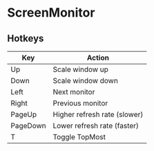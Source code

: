 # ScreenMonitor

## Hotkeys
| Key      | Action                       |
| -------- | ---------------------------- |
| Up       | Scale window up              |
| Down     | Scale window down            |
| Left     | Next monitor                 |
| Right    | Previous monitor             |
| PageUp   | Higher refresh rate (slower) |
| PageDown | Lower refresh rate (faster)  |
| T        | Toggle TopMost               |
